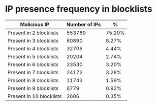 # IP presence frequency in blocklists
| Malicious IP | Number of IPs | % |
|----|----|----|
| Present in 2 blocklists | 553780 | 75.20% |
| Present in 3 blocklists | 60890 | 8.27% |
| Present in 4 blocklists | 32706 | 4.44% |
| Present in 5 blocklists | 20204 | 2.74% |
| Present in 6 blocklists | 23530 | 3.20% |
| Present in 7 blocklists | 24172 | 3.28% |
| Present in 8 blocklists | 11743 | 1.59% |
| Present in 9 blocklists | 6779 | 0.92% |
| Present in 10 blocklists | 2606 | 0.35% |
